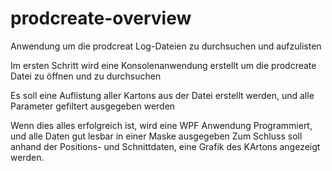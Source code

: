 # prodcreate-overview
Anwendung um die prodcreat Log-Dateien zu durchsuchen und aufzulisten

Im ersten Schritt wird eine Konsolenanwendung erstellt um die prodcreate Datei zu öffnen und zu durchsuchen

Es soll eine Auflistung aller Kartons aus der Datei erstellt werden, und alle Parameter gefiltert ausgegeben werden

Wenn dies alles erfolgreich ist, wird eine WPF Anwendung Programmiert, und alle Daten gut lesbar in einer Maske ausgegeben
Zum Schluss soll anhand der Positions- und Schnittdaten, eine Grafik des KArtons angezeigt werden.
